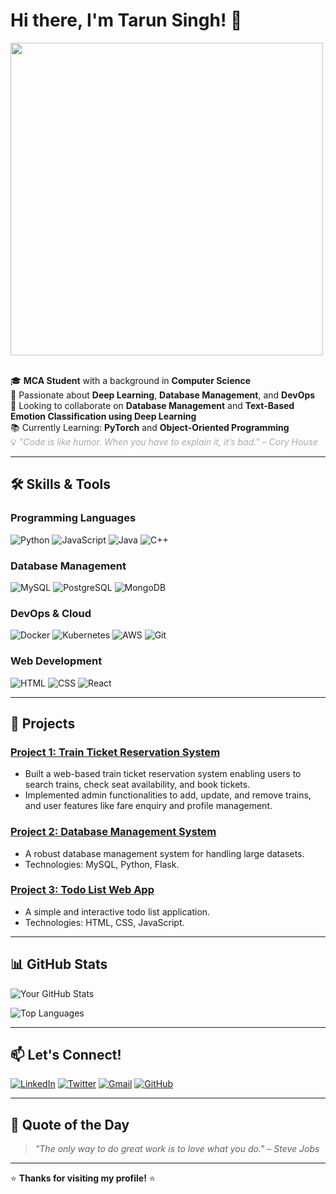 # Hi there, I'm Tarun Singh! 👋

<img src="https://github.com/Anmol-Baranwal/Cool-GIFs-For-GitHub/assets/74038190/219bcc70-f5dc-466b-9a60-29653d8e8433" width="500">
<br><br>

🎓 **MCA Student** with a background in **Computer Science**  
🤖 Passionate about **Deep Learning**, **Database Management**, and **DevOps**  
🚀 Looking to collaborate on **Database Management** and **Text-Based Emotion Classification using Deep Learning**  
📚 Currently Learning: **PyTorch** and **Object-Oriented Programming**  
💡 <span style="color: #A9A9A9; font-style: italic;">"Code is like humor. When you have to explain it, it’s bad." – Cory House</span>

---

## 🛠️ **Skills & Tools**

### Programming Languages
![Python](https://img.shields.io/badge/Python-3776AB?style=for-the-badge&logo=python&logoColor=white)
![JavaScript](https://img.shields.io/badge/JavaScript-F7DF1E?style=for-the-badge&logo=javascript&logoColor=black)
![Java](https://img.shields.io/badge/Java-ED8B00?style=for-the-badge&logo=openjdk&logoColor=white)
![C++](https://img.shields.io/badge/C%2B%2B-00599C?style=for-the-badge&logo=c%2B%2B&logoColor=white)

### Database Management
![MySQL](https://img.shields.io/badge/MySQL-4479A1?style=for-the-badge&logo=mysql&logoColor=white)
![PostgreSQL](https://img.shields.io/badge/PostgreSQL-336791?style=for-the-badge&logo=postgresql&logoColor=white)
![MongoDB](https://img.shields.io/badge/MongoDB-47A248?style=for-the-badge&logo=mongodb&logoColor=white)

### DevOps & Cloud
![Docker](https://img.shields.io/badge/Docker-2496ED?style=for-the-badge&logo=docker&logoColor=white)
![Kubernetes](https://img.shields.io/badge/Kubernetes-326CE5?style=for-the-badge&logo=kubernetes&logoColor=white)
![AWS](https://img.shields.io/badge/AWS-232F3E?style=for-the-badge&logo=amazon-aws&logoColor=white)
![Git](https://img.shields.io/badge/Git-F05032?style=for-the-badge&logo=git&logoColor=white)

### Web Development
![HTML](https://img.shields.io/badge/HTML-E34F26?style=for-the-badge&logo=html5&logoColor=white)
![CSS](https://img.shields.io/badge/CSS-1572B6?style=for-the-badge&logo=css3&logoColor=white)
![React](https://img.shields.io/badge/React-61DAFB?style=for-the-badge&logo=react&logoColor=black)

---

## 🌟 **Projects**

### [Project 1: Train Ticket Reservation System](https://github.com/your-username/train-ticket-reservation)
- Built a web-based train ticket reservation system enabling users to search trains, check seat availability, and book tickets.
- Implemented admin functionalities to add, update, and remove trains, and user features like fare enquiry and profile management.

### [Project 2: Database Management System](https://github.com/your-username/project-2)
- A robust database management system for handling large datasets.
- Technologies: MySQL, Python, Flask.

### [Project 3: Todo List Web App](https://github.com/taruns900/ToDoList)
- A simple and interactive todo list application.
- Technologies: HTML, CSS, JavaScript.

---

## 📊 **GitHub Stats**

![Your GitHub Stats](https://github-readme-stats.vercel.app/api?username=taruns900&show_icons=true&theme=radical)

![Top Languages](https://github-readme-stats.vercel.app/api/top-langs/?username=taruns900&layout=compact&theme=radical)

---

## 📫 **Let's Connect!**

[![LinkedIn](https://img.shields.io/badge/LinkedIn-0077B5?style=for-the-badge&logo=linkedin&logoColor=white)](https://www.linkedin.com/in/tarunuohyd)
[![Twitter](https://img.shields.io/badge/Twitter-1DA1F2?style=for-the-badge&logo=twitter&logoColor=white)](https://twitter.com/your-twitter)
[![Gmail](https://img.shields.io/badge/Gmail-D14836?style=for-the-badge&logo=gmail&logoColor=white)](mailto:tarunsingh332002@gmail.com)
[![GitHub](https://img.shields.io/badge/GitHub-100000?style=for-the-badge&logo=github&logoColor=white)](https://github.com/taruns900)

---

## 💬 **Quote of the Day**

> *"The only way to do great work is to love what you do." – Steve Jobs*

---

⭐️ **Thanks for visiting my profile!** ⭐️
